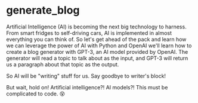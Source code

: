 # generate_blog
Artificial Intelligence (AI) is becoming the next big technology to harness. From smart fridges to self-driving cars, AI is implemented in almost everything you can think of. So let's get ahead of the pack and learn how we can leverage the power of AI with Python and OpenAI
we'll learn how to create a blog generator with GPT-3, an AI model provided by OpenAI. The generator will read a topic to talk about as the input, and GPT-3 will return us a paragraph about that topic as the output.

So AI will be "writing" stuff for us. Say goodbye to writer's block!

But wait, hold on! Artificial intelligence?! AI models?! This must be complicated to code. 😵
